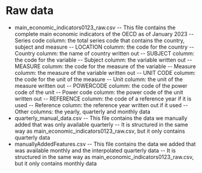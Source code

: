 ﻿# Raw data
- main_economic_indicators0123_raw.csv
-- This file contains the complete main economic indicators of the OECD as of January 2023
-- Series code column: the total series code that contains the country, subject and measure
-- LOCATION columm: the code for the country
-- Country columm: the name of country written out
-- SUBJECT columm: the code for the variable
-- Subject columm: the variable written out
-- MEASURE columm: the code for the measure of the variable
-- Measure columm: the measure of the variable written out
-- UNIT CODE columm: the code for the unit of the measure
-- Unit columm: the unit of the measure written out
-- POWERCODE columm: the code of the power code of the unit
-- Power code columm: the power code of the unit written out
-- REFERENCE columm: the code of a reference year if it is used
-- Reference column: the reference year written out if it used
-- Other columns: the yearly, quarterly and monthly data
- quarterly_manual_data.csv
-- This file contains the data we manually added that was only available quarterly
-- It is structured in the same way as main_economic_indicators0123_raw.csv, but it only contains quarterly data
- manuallyAddedFeatures.csv
-- This file contains the data we added that was available monthly and the interpolated quarterly data
-- It is structured in the same way as main_economic_indicators0123_raw.csv, but it only contains monthly data
